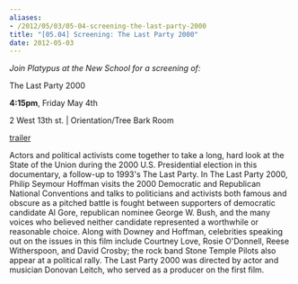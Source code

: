 ```yaml
---
aliases:
- /2012/05/03/05-04-screening-the-last-party-2000
title: "[05.04] Screening: The Last Party 2000"
date: 2012-05-03
---
```

*Join Platypus at the New School for a screening of:*

The Last Party 2000

**4:15pm**, Friday May 4th

2 West 13th st. | Orientation/Tree Bark Room

[trailer](http://www.imdb.com/video/screenplay/vi402129177/)

Actors and political activists come together to take a long, hard look at the State of the Union during the 2000 U.S. Presidential election in this documentary, a follow-up to 1993's The Last Party. In The Last Party 2000, Philip Seymour Hoffman visits the 2000 Democratic and Republican National Conventions and talks to politicians and activists both famous and obscure as a pitched battle is fought between supporters of democratic candidate Al Gore, republican nominee George W. Bush, and the many voices who believed neither candidate represented a worthwhile or reasonable choice. Along with Downey and Hoffman, celebrities speaking out on the issues in this film include Courtney Love, Rosie O'Donnell, Reese Witherspoon, and David Crosby; the rock band Stone Temple Pilots also appear at a political rally. The Last Party 2000 was directed by actor and musician Donovan Leitch, who served as a producer on the first film.
